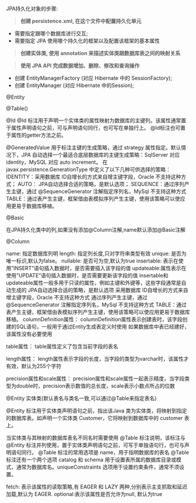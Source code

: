 



JPA持久化对象的步骤:
>**创建 persistence.xml, 在这个文件中配置持久化单元**

* 需要指定跟哪个数据库进行交互;
* 需要指定 JPA 使用哪个持久化的框架以及配置该框架的基本属性

>**创建实体类, 使用 annotation 来描述实体类跟数据库表之间的映射关系**

>**使用 JPA API 完成数据增加、删除、修改和查询操作**

* 创建 EntityManagerFactory (对应 Hibernate 中的 SessionFactory);
* 创建 EntityManager (对应 Hibernate 中的Session);

@Entity

@Table()

@Id
@Id 标注用于声明一个实体类的属性映射为数据库的主键列。该属性通常置于属性声明语句之前，可与声明语句同行，也可写在单独行上。
@Id标注也可置于属性的getter方法之前。

@GeneratedValue  用于标注主键的生成策略，通过 strategy 属性指定。默认情况下，JPA 自动选择一个最适合底层数据库的主键生成策略：SqlServer 对应 identity，MySQL 对应 auto increment。
在 javax.persistence.GenerationType 中定义了以下几种可供选择的策略：
IDENTITY：采用数据库 ID自增长的方式来自增主键字段，Oracle 不支持这种方式；
AUTO： JPA自动选择合适的策略，是默认选项；
SEQUENCE：通过序列产生主键，通过 @SequenceGenerator 注解指定序列名，MySql 不支持这种方式
TABLE：通过表产生主键，框架借由表模拟序列产生主键，使用该策略可以使应用更易于数据库移植。


@Basic

在JPA持久化类中的列,如果没有添加@Column注解,name默认添加@Basic注解

@Column

name: 指定数据库列明
length: 指定列长度,只对字符串类型有效
unique: 是否为唯一标识,默认为false。 
nullable: 是否可为空,默认为true
insertable: 表示在使用”INSERT”语句插入数据时，是否需要插入该字段的值
updateable:属性表示在使用”UPDATE”语句插入数据时，是否需要更新该字段的值
insertable和updateable属性一般多用于只读的属性，例如主键和外键等，这些字段通常是自动生成的
JPA自动选择合适的策略，是默认选项
采用数据库 ID自增长的方式来自增主键字段，Oracle 不支持这种方式
通过序列产生主键，通过 @SequenceGenerator 注解指定序列名，MySql 不支持这种方式
TABLE：通过表产生主键，框架借由表模拟序列产生主键，使用该策略可以使应用更易于数据库移植。
columnDefinition属性： 
columnDefinition属性表示创建表时，该字段创建的SQL语句，一般用于通过Entity生成表定义时使用 
如果数据库中表已经建好，该属性没有必要使用

table属性： 
table属性定义了包含当前字段的表名

length属性： 
length属性表示字段的长度，当字段的类型为varchar时，该属性才有效，默认为255个字符

precision属性和scale属性： 
precision属性和scale属性一起表示精度，当字段类型为double时，precision表示数值的总长度，scale表示小数点所占的位数

@Entity   实体类(默认表名与类名一致,可以通过@Table来指定表名)

@Entity 标注用于实体类声明语句之前，指出该Java 类为实体类，将映射到指定的数据库表。如声明一个实体类 Customer，它将映射到数据库中的 customer 表上。

当实体类与其映射的数据库表名不同名时需要使用 @Table 标注说明，该标注与 @Entity 标注并列使用，置于实体类声明语句之前，可写于单独语句行，也可与声明语句同行。
@Table 标注的常用选项是 name，用于指明数据库的表名
@Table标注还有一个两个选项 catalog 和 schema 用于设置表所属的数据库目录或模式，通常为数据库名。uniqueConstraints 选项用于设置约束条件，通常不须设置。


fetch: 表示该属性的读取策略,有 EAGER 和 LAZY 两种,分别表示主支抓取和延迟加载,默认为 EAGER.
optional:表示该属性是否允许为null, 默认为true



